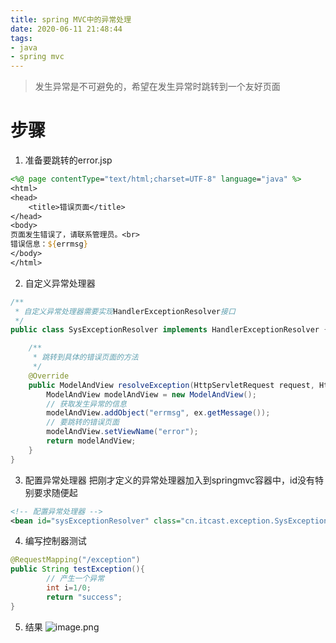 ```yaml
---
title: spring MVC中的异常处理
date: 2020-06-11 21:48:44
tags: 
- java
- spring mvc
---
```


> 发生异常是不可避免的，希望在发生异常时跳转到一个友好页面
# 步骤
1. 准备要跳转的error.jsp
```jsp
<%@ page contentType="text/html;charset=UTF-8" language="java" %>
<html>
<head>
    <title>错误页面</title>
</head>
<body>
页面发生错误了，请联系管理员。<br>
错误信息：${errmsg}
</body>
</html>
```

2.  自定义异常处理器
```java
/**
 * 自定义异常处理器需要实现HandlerExceptionResolver接口
 */
public class SysExceptionResolver implements HandlerExceptionResolver {

    /**
     * 跳转到具体的错误页面的方法
     */
    @Override
    public ModelAndView resolveException(HttpServletRequest request, HttpServletResponse response, Object handler, Exception ex) {
        ModelAndView modelAndView = new ModelAndView();
        // 获取发生异常的信息
        modelAndView.addObject("errmsg", ex.getMessage());
        // 要跳转的错误页面
        modelAndView.setViewName("error");
        return modelAndView;
    }
}
```
3. 配置异常处理器
把刚才定义的异常处理器加入到springmvc容器中，id没有特别要求随便起

```xml
<!-- 配置异常处理器 --> 
<bean id="sysExceptionResolver" class="cn.itcast.exception.SysExceptionResolver"/>
```
4. 编写控制器测试
```java
@RequestMapping("/exception")
public String testException(){
        // 产生一个异常
        int i=1/0;
        return "success";
}
```
5. 结果
![image.png](https://halo-1257208482.image.myqcloud.com/image_1591883306014.png!webp)





